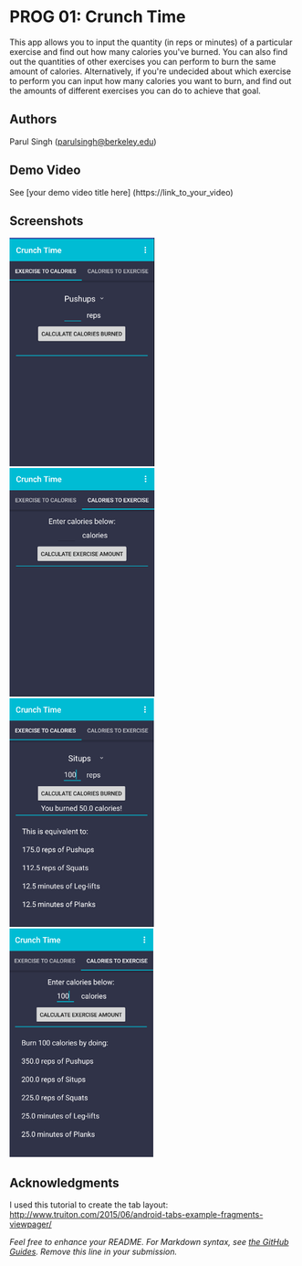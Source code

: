 # PROG 01: Crunch Time
This app allows you to input the quantity (in reps or minutes) of a particular exercise and find out how many calories you've burned. You can also find out the quantities of other exercises you can perform to burn the same amount of calories. Alternatively, if you're undecided about which exercise to perform you can input how many calories you want to burn, and find out the amounts of different exercises you can do to achieve that goal. 

## Authors

Parul Singh ([parulsingh@berkeley.edu](mailto:your_email@berkeley.edu))

## Demo Video

See [your demo video title here] (https://link_to_your_video)

## Screenshots

<img src="screenshots/pic1.png" height="400" alt="Screenshot"/>
<img src="screenshots/pic1.5.png" height="400" alt="Screenshot"/>
<img src="screenshots/pic2.png" height="400" alt="Screenshot"/>
<img src="screenshots/pic3.png" height="400" alt="Screenshot"/>

## Acknowledgments
I used this tutorial to create the tab layout:
http://www.truiton.com/2015/06/android-tabs-example-fragments-viewpager/

*Feel free to enhance your README. For Markdown syntax, see [the GitHub Guides](https://guides.github.com/features/mastering-markdown/). Remove this line in your submission.*
